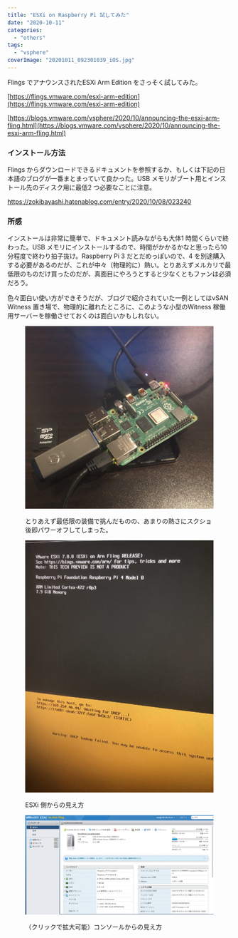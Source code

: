 ```yaml
---
title: "ESXi on Raspberry Pi 試してみた"
date: "2020-10-11"
categories: 
  - "others"
tags: 
  - "vsphere"
coverImage: "20201011_092301039_iOS.jpg"
---
```


Flings でアナウンスされたESXi Arm Edition をさっそく試してみた。

[https://flings.vmware.com/esxi-arm-edition](https://flings.vmware.com/esxi-arm-edition)

[https://blogs.vmware.com/vsphere/2020/10/announcing-the-esxi-arm-fling.html](https://blogs.vmware.com/vsphere/2020/10/announcing-the-esxi-arm-fling.html)

### インストール方法

Flings からダウンロードできるドキュメントを参照するか、もしくは下記の日本語のブログが一番まとまっていて良かった。USB メモリがブート用とインストール先のディスク用に最低2 つ必要なことに注意。

https://zokibayashi.hatenablog.com/entry/2020/10/08/023240

### 所感

インストールは非常に簡単で、ドキュメント読みながらも大体1 時間くらいで終わった。USB メモリにインストールするので、時間がかかるかなと思ったら10分程度で終わり拍子抜け。Raspberry Pi 3 だとだめっぽいので、4 を別途購入する必要があるのだが、これが中々（物理的に）熱い。とりあえずメルカリで最低限のものだけ買ったのだが、真面目にやろうとすると少なくともファンは必須だろう。

色々面白い使い方ができそうだが、ブログで紹介されていた一例としてはvSAN Witness 置き場で、物理的に離れたところに、このような小型のWitness 稼働用サーバーを稼働させておくのは面白いかもしれない。

<figure>

![](images/20201011_092301039_iOS-1024x990.jpg)

<figcaption>

とりあえず最低限の装備で挑んだものの、あまりの熱さにスクショ後即パワーオフしてしまった。

</figcaption>

</figure>

<figure>

![](images/20201011_092015649_iOS-768x1024.jpg)

<figcaption>

ESXi 側からの見え方

</figcaption>

</figure>

<figure>

[![](images/image-1-1024x539.png)](images/image-1-1024x539.png)

<figcaption>

（クリックで拡大可能）コンソールからの見え方

</figcaption>

</figure>
